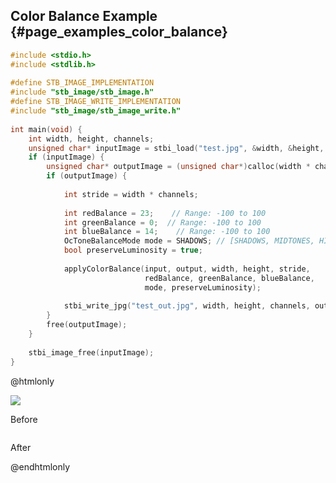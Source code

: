 ## Color Balance Example {#page_examples_color_balance}

```c
#include <stdio.h>  
#include <stdlib.h>  
  
#define STB_IMAGE_IMPLEMENTATION  
#include "stb_image/stb_image.h"  
#define STB_IMAGE_WRITE_IMPLEMENTATION  
#include "stb_image/stb_image_write.h"  
  
int main(void) {  
    int width, height, channels;  
    unsigned char* inputImage = stbi_load("test.jpg", &width, &height, &channels, 0);  
    if (inputImage) {  
        unsigned char* outputImage = (unsigned char*)calloc(width * channels * height * sizeof(unsigned char), 1);  
        if (outputImage) {  
  
            int stride = width * channels;  
  
            int redBalance = 23;    // Range: -100 to 100
            int greenBalance = 0;  // Range: -100 to 100
            int blueBalance = 14;    // Range: -100 to 100
            OcToneBalanceMode mode = SHADOWS; // [SHADOWS, MIDTONES, HIGHLIGHTS]
            bool preserveLuminosity = true;
            
            applyColorBalance(input, output, width, height, stride,
                              redBalance, greenBalance, blueBalance,
                              mode, preserveLuminosity);
  
            stbi_write_jpg("test_out.jpg", width, height, channels, outputImage, 100);  
        }  
        free(outputImage);  
    }  
  
    stbi_image_free(inputImage);  
}
```

@htmlonly
<div class="sample-images">
    <div class="img-with-text">
        <img src="color_balance.jpg"/>
        <p>Before</p>
    </div>
    <div class="img-with-text">
        <img src="color_balance_out.jpg" alt=""/>
        <p>After</p>
    </div>
</div>
@endhtmlonly
